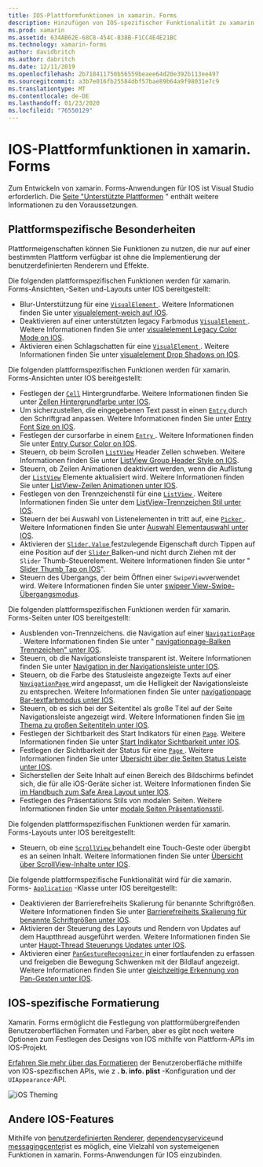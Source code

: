 ```yaml
---
title: IOS-Plattformfunktionen in xamarin. Forms
description: Hinzufügen von IOS-spezifischer Funktionalität zu xamarin. Forms-Anwendungen.
ms.prod: xamarin
ms.assetid: 634AB62E-68C8-454C-838B-F1CC4E4E21BC
ms.technology: xamarin-forms
author: davidbritch
ms.author: dabritch
ms.date: 12/11/2019
ms.openlocfilehash: 2b718411750b56559beaee64d20e392b113ee497
ms.sourcegitcommit: a3b7e016fb25584dbf57bae89b64a9f98031e7c9
ms.translationtype: MT
ms.contentlocale: de-DE
ms.lasthandoff: 01/23/2020
ms.locfileid: "76550129"
---
```

# <a name="ios-platform-features-in-xamarinforms"></a>IOS-Plattformfunktionen in xamarin. Forms

Zum Entwickeln von xamarin. Forms-Anwendungen für IOS ist Visual Studio erforderlich. Die [Seite "Unterstützte Plattformen](~/get-started/supported-platforms.md) " enthält weitere Informationen zu den Voraussetzungen.

## <a name="platform-specifics"></a>Plattformspezifische Besonderheiten

Plattformeigenschaften können Sie Funktionen zu nutzen, die nur auf einer bestimmten Plattform verfügbar ist ohne die Implementierung der benutzerdefinierten Renderern und Effekte.

Die folgenden plattformspezifischen Funktionen werden für xamarin. Forms-Ansichten,-Seiten und-Layouts unter IOS bereitgestellt:

- Blur-Unterstützung für eine [ `VisualElement` ](xref:Xamarin.Forms.VisualElement). Weitere Informationen finden Sie unter [visualelement-weich auf IOS](visualelement-blur.md).
- Deaktivieren auf einer unterstützten legacy Farbmodus [ `VisualElement` ](xref:Xamarin.Forms.VisualElement). Weitere Informationen finden Sie unter [visualelement Legacy Color Mode on IOS](legacy-color-mode.md).
- Aktivieren einen Schlagschatten für eine [ `VisualElement` ](xref:Xamarin.Forms.VisualElement). Weitere Informationen finden Sie unter [visualelement Drop Shadows on IOS](visualelement-drop-shadow.md).

Die folgenden plattformspezifischen Funktionen werden für xamarin. Forms-Ansichten unter IOS bereitgestellt:

- Festlegen der [`Cell`](xref:Xamarin.Forms.Cell) Hintergrundfarbe. Weitere Informationen finden Sie unter [Zellen Hintergrundfarbe unter IOS](cell-background-color.md).
- Um sicherzustellen, die eingegebenen Text passt in einen [ `Entry` ](xref:Xamarin.Forms.Entry) durch den Schriftgrad anpassen. Weitere Informationen finden Sie unter [Entry Font Size on IOS](entry-font-size.md).
- Festlegen der cursorfarbe in einem [ `Entry` ](xref:Xamarin.Forms.Entry). Weitere Informationen finden Sie unter [Entry Cursor Color on IOS](entry-cursor-color.md).
- Steuern, ob beim Scrollen [`ListView`](xref:Xamarin.Forms.ListView) Header Zellen schweben. Weitere Informationen finden Sie unter [ListView Group Header Style on IOS](listview-group-header-style.md).
- Steuern, ob Zeilen Animationen deaktiviert werden, wenn die Auflistung der [`ListView`](xref:Xamarin.Forms.ListView) Elemente aktualisiert wird. Weitere Informationen finden Sie unter [ListView-Zeilen Animationen unter IOS](listview-row-animations.md).
- Festlegen von den Trennzeichenstil für eine [ `ListView` ](xref:Xamarin.Forms.ListView). Weitere Informationen finden Sie unter dem [ListView-Trennzeichen Stil unter IOS](listview-separator-style.md).
- Steuern der bei Auswahl von Listenelementen in tritt auf, eine [ `Picker` ](xref:Xamarin.Forms.Picker). Weitere Informationen finden Sie unter [Auswahl Elementauswahl unter IOS](picker-selection.md).
- Aktivieren der [ `Slider.Value` ](xref:Xamarin.Forms.Slider.Value) festzulegende Eigenschaft durch Tippen auf eine Position auf der [ `Slider` ](xref:Xamarin.Forms.Slider) Balken-und nicht durch Ziehen mit der `Slider` Thumb-Steuerelement. Weitere Informationen finden Sie unter " [Slider Thumb Tap on IOS](slider-thumb.md)".
- Steuern des Übergangs, der beim Öffnen einer `SwipeView`verwendet wird. Weitere Informationen finden Sie unter [swipeer View-Swipe-Übergangsmodus](swipeview-swipetransitionmode.md).

Die folgenden plattformspezifischen Funktionen werden für xamarin. Forms-Seiten unter IOS bereitgestellt:

- Ausblenden von-Trennzeichens. die Navigation auf einer [ `NavigationPage` ](xref:Xamarin.Forms.NavigationPage). Weitere Informationen finden Sie unter " [navigationpage-Balken Trennzeichen" unter IOS](navigation-bar-separator.md).
- Steuern, ob die Navigationsleiste transparent ist. Weitere Informationen finden Sie unter [Navigation in der Navigationsleiste unter IOS](navigation-bar-translucent.md).
- Steuern, ob die Farbe des Statusleiste angezeigte Texts auf einer [ `NavigationPage` ](xref:Xamarin.Forms.NavigationPage) wird angepasst, um die Helligkeit der Navigationsleiste zu entsprechen. Weitere Informationen finden Sie unter [navigationpage Bar-textfarbmodus unter IOS](status-bar-text-color.md).
- Steuern, ob es sich bei der Seitentitel als große Titel auf der Seite Navigationsleiste angezeigt wird. Weitere Informationen finden Sie [im Thema zu großen Seitentiteln unter IOS](page-large-title.md).
- Festlegen der Sichtbarkeit des Start Indikators für einen [`Page`](xref:Xamarin.Forms.Page). Weitere Informationen finden Sie unter [Start Indikator Sichtbarkeit unter IOS](page-home-indicator.md).
- Festlegen der Sichtbarkeit der Status für eine [ `Page` ](xref:Xamarin.Forms.Page). Weitere Informationen finden Sie unter [Übersicht über die Seiten Status Leiste unter IOS](page-status-bar-visibility.md).
- Sicherstellen der Seite Inhalt auf einen Bereich des Bildschirms befindet sich, die für alle iOS-Geräte sicher ist. Weitere Informationen finden Sie [im Handbuch zum Safe Area Layout unter IOS](page-safe-area-layout.md).
- Festlegen des Präsentations Stils von modalen Seiten. Weitere Informationen finden Sie unter [modale Seiten Präsentationsstil](page-presentation-style.md).

Die folgenden plattformspezifischen Funktionen werden für xamarin. Forms-Layouts unter IOS bereitgestellt:

- Steuern, ob eine [ `ScrollView` ](xref:Xamarin.Forms.ScrollView) behandelt eine Touch-Geste oder übergibt es an seinen Inhalt. Weitere Informationen finden Sie unter [Übersicht über ScrollView-Inhalte unter IOS](scrollview-content-touches.md).

Die folgende plattformspezifische Funktionalität wird für die xamarin. Forms- [`Application`](xref:Xamarin.Forms.Application) -Klasse unter IOS bereitgestellt:

- Deaktivieren der Barrierefreiheits Skalierung für benannte Schriftgrößen. Weitere Informationen finden Sie unter [Barrierefreiheits Skalierung für benannte Schriftgrößen unter IOS](named-font-size-scaling.md).
- Aktivieren der Steuerung des Layouts und Rendern von Updates auf dem Hauptthread ausgeführt werden. Weitere Informationen finden Sie unter [Haupt-Thread Steuerungs Updates unter IOS](main-thread-updates-ui.md).
- Aktivieren einer [ `PanGestureRecognizer` ](xref:Xamarin.Forms.PanGestureRecognizer) in einer fortlaufenden zu erfassen und freigeben die Bewegung Schwenken mit der Bildlauf angezeigt. Weitere Informationen finden Sie unter [gleichzeitige Erkennung von Pan-Gesten unter IOS](application-pan-gesture.md).

## <a name="ios-specific-formatting"></a>IOS-spezifische Formatierung

Xamarin. Forms ermöglicht die Festlegung von plattformübergreifenden Benutzeroberflächen Formaten und Farben, aber es gibt noch weitere Optionen zum Festlegen des Designs von IOS mithilfe von Plattform-APIs im IOS-Projekt.

[Erfahren Sie mehr über das Formatieren](formatting.md) der Benutzeroberfläche mithilfe von IOS-spezifischen APIs, wie z **. b. info. plist** -Konfiguration und der `UIAppearance`-API.

![](images/status-white-sml.png "iOS Theming")

## <a name="other-ios-features"></a>Andere IOS-Features

Mithilfe von [benutzerdefinierten Renderer](~/xamarin-forms/app-fundamentals/custom-renderer/index.md), [dependencyservice](~/xamarin-forms/app-fundamentals/dependency-service/index.md)und [messagingcenter](~/xamarin-forms/app-fundamentals/messaging-center.md)ist es möglich, eine Vielzahl von systemeigenen Funktionen in xamarin. Forms-Anwendungen für IOS einzubinden.
